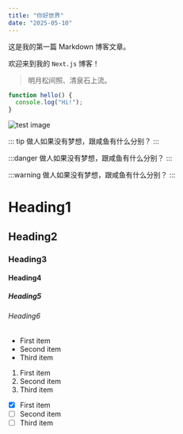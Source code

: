 ```yaml
---
title: "你好世界"
date: "2025-05-10"
---
```


这是我的第一篇 Markdown 博客文章。

欢迎来到我的 `Next.js` 博客！

> 明月松间照、清泉石上流。

```js
function hello() {
  console.log("Hi!");
}
```

![test image](/man.jpg)

::: tip
做人如果没有梦想，跟咸鱼有什么分别？
:::

:::danger
做人如果没有梦想，跟咸鱼有什么分别？
:::

:::warning
做人如果没有梦想，跟咸鱼有什么分别？
:::

# Heading1

## Heading2

### Heading3

#### Heading4

##### Heading5

###### Heading6

- First item
- Second item
- Third item

1. First item
2. Second item
3. Third item

- [x] First item
- [ ] Second item
- [ ] Third item
